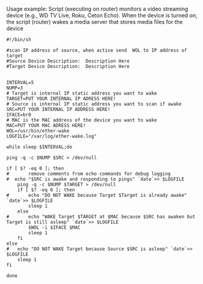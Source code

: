 Usage example:  Script (executing on router) monitors a video streaming device (e.g., WD TV Live, Roku, Ceton Echo).  When the device is turned on, the script (router) wakes a media server that stores media files for the device

```
#!/bin/sh

#scan IP address of source, when active send  WOL to IP address of target
#Source Device Description:  Description Here
#Target Device Description:  Description Here


INTERVAL=5
NUMP=3
# Target is internal IP static address you want to wake
TARGET=PUT YOUR INTERNAL IP ADRESS HERE!
# Source is internal IP static address you want to scan if awake
SRC=PUT YOUR INTERNAL IP ADDRESS HERE!
IFACE=br0
# MAC is the MAC address of the device you want to wake
MAC=PUT YOUR MAC ADRESS HERE!
WOL=/usr/bin/ether-wake
LOGFILE="/var/log/ether-wake.log"

while sleep $INTERVAL;do

ping -q -c $NUMP $SRC > /dev/null

if [ $? -eq 0 ]; then
#       remove comments from echo commands for debug logging
#  echo "$SRC is awake and responding to pings" `date`>> $LOGFILE
	ping -q -c $NUMP $TARGET > /dev/null
	if [ $? -eq 0 ]; then
#		echo "DO NOT WAKE because Target $Target is already awake" `date`>> $LOGFILE
		sleep 1
	else
#		echo "WAKE Target $TARGET at $MAC because $SRC has awaken but Target is still asleep" `date`>> $LOGFILE
		$WOL -i $IFACE $MAC
		sleep 1
	fi
else
#	echo "DO NOT WAKE Target because Source $SRC is asleep" `date`>> $LOGFILE
	sleep 1
fi

done
```